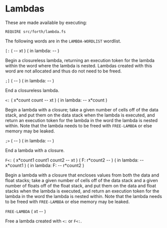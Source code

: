 # Lambdas

These are made available by executing:

    REQUIRE src/forth/lambda.fs

The following words are in the `LAMBDA-WORDLIST` wordlist.

`[:` ( -- xt ) ( in lambda: -- )

Begin a closureless lambda, returning an execution token for the lambda within the word where the lambda is nested. Lambdas created with this word are not allocated and thus do not need to be freed.

`;]` ( -- ) ( in lambda: -- )

End a closureless lambda.

`<:` ( x\*count count -- xt ) ( in lambda: -- x\*count )

Begin a lambda with a closure; take a given number of cells off of the data stack, and put them on the data stack when the lambda is executed, and return an execution token for the lambda in the word the lambda is nested within. Note that the lambda needs to be freed with `FREE-LAMBDA` or else memory may be leaked.

`;>` ( -- ) ( in lambda: -- )

End a lambda with a closure.

`F<:` ( x\*count1 count1 count2 -- xt ) ( F: r\*count2 -- ) ( in lambda: -- x\*count1 ) ( in lambda: F: -- r\*count2 )

Begin a lambda with a closure that encloses values from both the data and float stacks; take a given number of cells off of the data stack and a given number of floats off of the float stack, and put them on the data and float stacks when the lambda is executed, and return an execution token for the lambda in the word the lambda is nested within. Note that the lambda needs to be freed with `FREE-LAMBDA` or else memory may be leaked.

`FREE-LAMBDA` ( xt -- )

Free a lambda created with `<:` or `F<:`.
